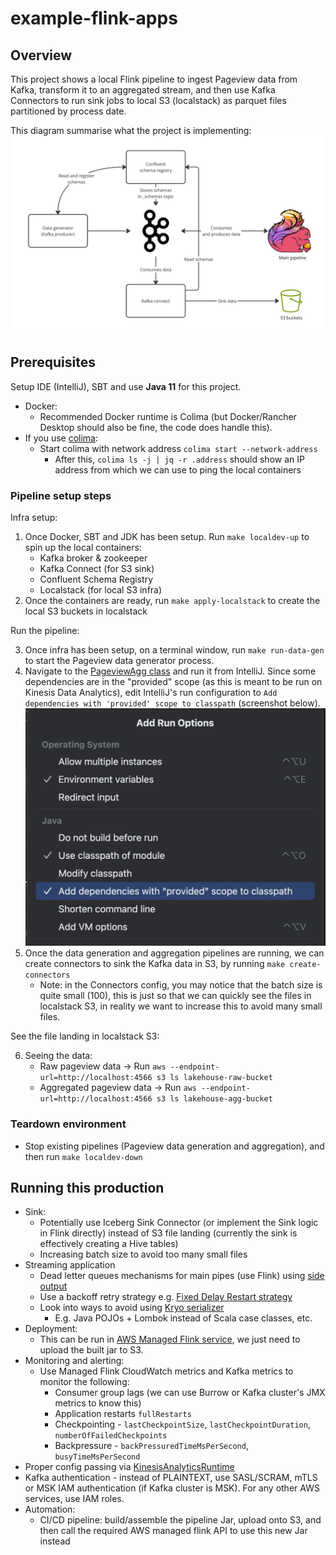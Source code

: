 # example-flink-apps

## Overview

This project shows a local Flink pipeline to ingest Pageview data from Kafka, transform it to an aggregated stream, and
then use Kafka Connectors to run sink jobs to local S3 (localstack) as parquet files partitioned by process date. 

This diagram summarise what the project is implementing:
![diagram.png](diagram.png)

## Prerequisites

Setup IDE (IntelliJ), SBT and use **Java 11** for this project.

- Docker:
    - Recommended Docker runtime is Colima (but Docker/Rancher Desktop should also be fine, the code does handle this).
- If you use [colima](https://github.com/abiosoft/colima):
    - Start colima with network address `colima start --network-address`
        - After this, `colima ls -j | jq -r .address` should show an IP address from which we can use to ping the local
          containers

### Pipeline setup steps

Infra setup:

1. Once Docker, SBT and JDK has been setup. Run `make localdev-up` to spin up the local containers:
    - Kafka broker & zookeeper
    - Kafka Connect (for S3 sink)
    - Confluent Schema Registry
    - Localstack (for local S3 infra)
2. Once the containers are ready, run `make apply-localstack` to create the local S3 buckets in localstack

Run the pipeline:

3. Once infra has been setup, on a terminal window, run `make run-data-gen` to start the Pageview data generator
   process.
4. Navigate to the [PageviewAgg class](src/main/scala/com/viethungha/flink/examples/PageviewAgg.scala) and run it from
   IntelliJ. Since some dependencies are in the "provided" scope (as this is meant to be run on Kinesis Data Analytics),
   edit
   IntelliJ's run configuration to `Add dependencies with 'provided' scope to classpath` (screenshot below).
   ![img.png](img.png)
5. Once the data generation and aggregation pipelines are running, we can create connectors to sink the Kafka data in
   S3, by running `make create-connectors`
    - Note: in the Connectors config, you may notice that the batch size is quite small (100), this is just so that we
      can quickly see the files in localstack S3, in reality we want to increase this to avoid many small files.

See the file landing in localstack S3:

6. Seeing the data:
    - Raw pageview data -> Run `aws --endpoint-url=http://localhost:4566 s3 ls lakehouse-raw-bucket`
    - Aggregated pageview data -> Run `aws --endpoint-url=http://localhost:4566 s3 ls lakehouse-agg-bucket`

### Teardown environment
- Stop existing pipelines (Pageview data generation and aggregation), and then run `make localdev-down`

## Running this production
- Sink: 
  - Potentially use Iceberg Sink Connector (or implement the Sink logic in Flink directly) instead of S3 file
    landing (currently the sink is effectively creating a Hive tables)
  - Increasing batch size to avoid too many small files
- Streaming application
    - Dead letter queues mechanisms for main pipes (use Flink) using [side output](https://nightlies.apache.org/flink/flink-docs-master/docs/dev/datastream/side_output/)
    - Use a backoff retry strategy e.g. [Fixed Delay Restart strategy](https://nightlies.apache.org/flink/flink-docs-master/docs/ops/state/task_failure_recovery/#fixed-delay-restart-strategy)
    - Look into ways to avoid using [Kryo serializer](https://nightlies.apache.org/flink/flink-docs-release-1.17/docs/dev/datastream/fault-tolerance/serialization/types_serialization/#supported-data-types)
      - E.g. Java POJOs + Lombok instead of Scala case classes, etc.
- Deployment:
  - This can be run in [AWS Managed Flink service](https://aws.amazon.com/managed-service-apache-flink/), we just need to upload the built jar to S3.
- Monitoring and alerting:
  - Use Managed Flink CloudWatch metrics and Kafka metrics to monitor the following:
    - Consumer group lags (we can use Burrow or Kafka cluster's JMX metrics to know this)
    - Application restarts `fullRestarts`
    - Checkpointing - `lastCheckpointSize`, `lastCheckpointDuration`, `numberOfFailedCheckpoints`
    - Backpressure - `backPressuredTimeMsPerSecond`, `busyTimeMsPerSecond`
- Proper config passing via [KinesisAnalyticsRuntime](https://docs.aws.amazon.com/managed-flink/latest/java/how-properties.html#how-properties-access)
- Kafka authentication - instead of PLAINTEXT, use SASL/SCRAM, mTLS or MSK IAM authentication (if Kafka cluster is MSK). For any other AWS services, use IAM roles.
- Automation:
  - CI/CD pipeline: build/assemble the pipeline Jar, upload onto S3, and then call the required AWS managed flink API to use this new Jar instead

